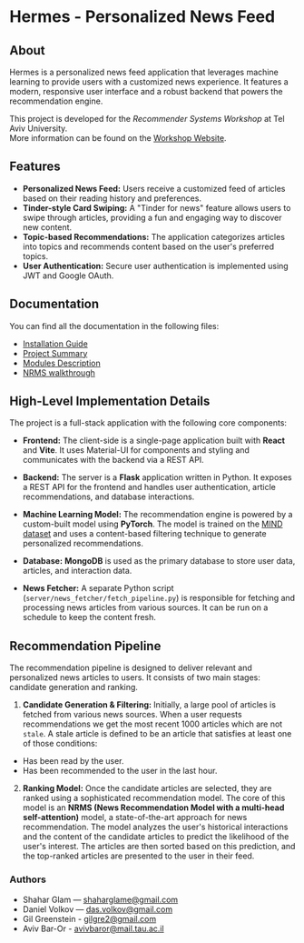 # Hermes - Personalized News Feed

## About
Hermes is a personalized news feed application that leverages machine learning to provide users with a customized news experience. It features a modern, responsive user interface and a robust backend that powers the recommendation engine.

This project is developed for the *Recommender Systems Workshop* at Tel Aviv University.  
More information can be found on the [Workshop Website](https://courses.cs.tau.ac.il/recsys/).
## Features

- **Personalized News Feed:** Users receive a customized feed of articles based on their reading history and preferences.
- **Tinder-style Card Swiping:** A "Tinder for news" feature allows users to swipe through articles, providing a fun and engaging way to discover new content.
- **Topic-based Recommendations:** The application categorizes articles into topics and recommends content based on the user's preferred topics.
- **User Authentication:** Secure user authentication is implemented using JWT and Google OAuth.

## Documentation
You can find all the documentation in the following files:

- [Installation Guide](install.md)
- [Project Summary](summary.md)
- [Modules Description](modules.md)
- [NRMS walkthrough](NRMS_Explanation.md)

## High-Level Implementation Details

The project is a full-stack application with the following core components:

- **Frontend:** The client-side is a single-page application built with **React** and **Vite**. It uses Material-UI for components and styling and communicates with the backend via a REST API.

- **Backend:** The server is a **Flask** application written in Python. It exposes a REST API for the frontend and handles user authentication, article recommendations, and database interactions.

- **Machine Learning Model:** The recommendation engine is powered by a custom-built model using **PyTorch**. The model is trained on the [MIND dataset](https://msnews.github.io/) and uses a content-based filtering technique to generate personalized recommendations.

- **Database:** **MongoDB** is used as the primary database to store user data, articles, and interaction data.

- **News Fetcher:** A separate Python script (`server/news_fetcher/fetch_pipeline.py`) is responsible for fetching and processing news articles from various sources. It can be run on a schedule to keep the content fresh.

## Recommendation Pipeline

The recommendation pipeline is designed to deliver relevant and personalized news articles to users. It consists of two main stages: candidate generation and ranking.

1. **Candidate Generation & Filtering:** Initially, a large pool of articles is fetched from various news sources. When a user requests recommendations we get the most recent 1000 articles which are not `stale`.
A stale article is defined to be an article that satisfies at least one of those conditions:
  - Has been read by the user.
  - Has been recommended to the user in the last hour.

2.  **Ranking Model:** Once the candidate articles are selected, they are ranked using a sophisticated recommendation model. The core of this model is an **NRMS (News Recommendation Model with a multi-head self-attention)** model, a state-of-the-art approach for news recommendation. The model analyzes the user's historical interactions and the content of the candidate articles to predict the likelihood of the user's interest. The articles are then sorted based on this prediction, and the top-ranked articles are presented to the user in their feed.

### Authors
- Shahar Glam — shaharglame@gmail.com  
- Daniel Volkov — das.volkov@gmail.com  
- Gil Greenstein - gilgre2@gmail.com
- Aviv Bar-Or - avivbaror@mail.tau.ac.il
